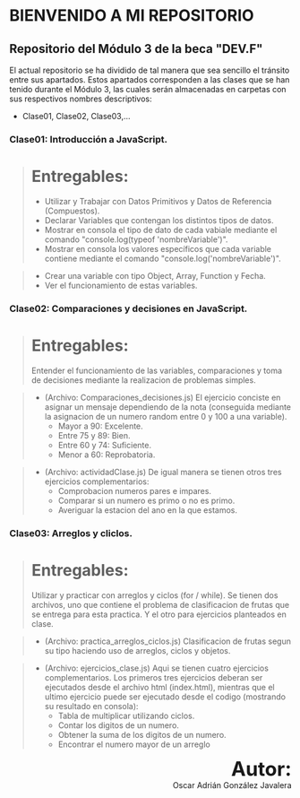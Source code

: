 # BIENVENIDO A MI REPOSITORIO
## Repositorio del Módulo 3 de la beca "DEV.F"

El actual repositorio se ha dividido de tal manera que sea sencillo el tránsito entre sus apartados.
Estos apartados corresponden a las clases que se han tenido durante el Módulo 3, las cuales serán almacenadas en carpetas con sus respectivos nombres descriptivos:
- Clase01, Clase02, Clase03,...

### Clase01: Introducción a JavaScript.
> # Entregables:
> - Utilizar y Trabajar con Datos Primitivos y Datos de Referencia (Compuestos).
> - Declarar Variables que contengan los distintos tipos de datos.
> - Mostrar en consola el tipo de dato de cada vabiale mediante el comando "console.log(typeof 'nombreVariable')".
> - Mostrar en consola los valores específicos que cada variable contiene mediante el comando "console.log('nombreVariable')".

> - Crear una variable con tipo Object, Array, Function y Fecha.
> - Ver el funcionamiento de estas variables.

### Clase02: Comparaciones y decisiones en JavaScript.
> # Entregables:
> Entender el funcionamiento de las variables, comparaciones y toma de decisiones mediante la realizacion de problemas simples.

> - (Archivo: Comparaciones_decisiones.js) El ejercicio conciste en asignar un mensaje dependiendo de la nota (conseguida mediante la asignacion de un numero random entre 0 y 100 a una variable).
>   - Mayor a 90: Excelente.
>   - Entre 75 y 89: Bien.
>   - Entre 60 y 74: Suficiente.
>   - Menor a 60: Reprobatoria. 

> - (Archivo: actividadClase.js) De igual manera se tienen otros tres ejercicios complementarios:
>   - Comprobacion numeros pares e impares.
>   - Comparar si un numero es primo o no es primo.
>   - Averiguar la estacion del ano en la que estamos.

### Clase03: Arreglos y cliclos.
> # Entregables:
> Utilizar y practicar con arreglos y ciclos (for / while).
> Se tienen dos archivos, uno que contiene el problema de clasificacion de frutas que se entrega para esta practica. Y el otro para ejercicios planteados en clase.

> - (Archivo: practica_arreglos_ciclos.js) Clasificacion de frutas segun su tipo haciendo uso de arreglos, ciclos y objetos.

> - (Archivo: ejercicios_clase.js) Aqui se tienen cuatro ejercicios complementarios. Los primeros tres ejercicios deberan ser ejecutados desde el archivo html (index.html), mientras que el ultimo ejercicio puede ser ejecutado desde el codigo (mostrando su resultado en consola):
>   - Tabla de multiplicar utilizando ciclos. 
>   - Contar los digitos de un numero.
>   - Obtener la suma de los digitos de un numero.
>   - Encontrar el numero mayor de un arreglo







<p align="right">
    <strong style = "font-size: 35px">Autor:</strong><br>
    Oscar Adrián González Javalera
</p>